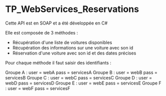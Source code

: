 # TP_WebServices_Reservations

Cette API est en SOAP et a été développée en C#

Elle est composée de 3 méthodes :
- Récupération d'une liste de voitures disponibles
- Récupération des informations sur une voiture avec son id
- Réservation d'une voiture avec son id et des dates précises

Pour chaque méthode il faut saisir des identifiants :

Groupe A : user = webA pass = servicesA
Groupe B : user = webB pass = servicesB
Groupe C : user = webC pass = servicesC
Groupe D : user = webD pass = servicesD
Groupe E : user = webE pass = servicesE
Groupe F : user = webF pass = servicesF
